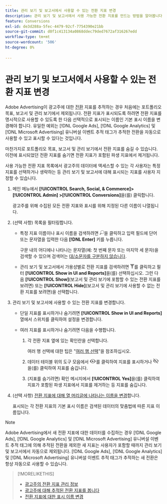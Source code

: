 ```yaml
---
title: 관리 보기 및 보고서에서 사용할 수 있는 전환 지표 변경
description: 관리 보기 및 보고서에서 사용 가능한 전환 지표를 만드는 방법을 알아봅니다.
feature: Conversions
exl-id: de3d288a-5fec-4479-92cf-7754390e21bb
source-git-commit: d0f1c413134a0868ddec79ded7672af316267edd
workflow-type: tm+mt
source-wordcount: '506'
ht-degree: 0%

---
```


# 관리 보기 및 보고서에서 사용할 수 있는 전환 지표 변경

Adobe Advertising이 광고주에 대한 [전환](/help/search-social-commerce/glossary.md#c-d) 지표를 추적하는 경우 처음에는 포트폴리오 목표, 보고서 및 관리 보기에서 제외됩니다. 전환 지표가 표시되도록 하려면 전환 지표를 명시적으로 사용할 수 있도록 한 다음 선택적으로 표시되는 이름인 기본 표시 이름을 변경해야 합니다. 유일한 예외는 [!DNL Google Ads], [!DNL Google Analytics] 및 [!DNL Microsoft Advertising] 유니버설 이벤트 추적 태그가 추적한 전환을 자동으로 사용할 수 있고 표시할 수 있다는 것입니다.

마찬가지로 포트폴리오 목표, 보고서 및 관리 보기에서 전환 지표를 숨길 수 있습니다. 이전에 표시되었던 전환 지표를 숨기면 전환 지표가 포함된 파생 지표에서 제거됩니다.

사용 가능한 전환 지표 목록에서 광고주의 데이터에 액세스할 수 있는 각 사용자는 특정 지표를 선택하거나 생략하는 등 관리 보기 및 보고서에 대해 표시되는 지표를 사용자 지정할 수 있습니다.

1. 메인 메뉴에서 **[!UICONTROL Search, Social, & Commerce]> [!UICONTROL Admin] >[!UICONTROL Conversions]**&#x200B;을(를) 클릭합니다.

   광고주를 위해 수집된 모든 전환 지표와 표시를 위해 지정된 다른 이름이 나열됩니다.

1. (선택 사항) 목록을 필터링합니다.

   * 특정 지표 이름이나 표시 이름을 검색하려면 ![검색](/help/search-social-commerce/assets/search.png "검색")을 클릭하고 입력 필드에 단어 또는 문자열을 입력한 다음 **[!DNL Enter]** 키를 누릅니다.

     구문 내의 어디에나 나타나는 문자열(예: 첫 번째 문자 또는 마지막 세 문자)을 검색할 수 있으며 검색어는 [대/소문자를 구분하지 않습니다](/help/search-social-commerce/glossary.md#c-d).

   * 관리 보기 및 보고서에서 가용성별로 전환 지표를 검색하려면 ![필터](/help/search-social-commerce/assets/filter.png "필터")를 클릭하고 필터 **[!UICONTROL Show in UI and Reports]**&#x200B;을(를) 선택하십시오. 그런 다음 **[!UICONTROL Show]**(보고서 및 관리 보기에 포함할 수 있는 전환 지표를 보려면) 또는 **[!UICONTROL Hide]**(보고서 및 관리 보기에 사용할 수 없는 전환 지표를 보려면)을 선택합니다.

1. 관리 보기 및 보고서에 사용할 수 있는 전환 지표를 변경합니다.

   * 단일 지표를 표시하거나 숨기려면 **[!UICONTROL Show in UI and Reports]** 열에서 스위치를 클릭하여 설정을 변경합니다.

   * 여러 지표를 표시하거나 숨기려면 다음을 수행합니다.

      1. 각 전환 지표 옆에 있는 확인란을 선택합니다.

         여러 행 선택에 대한 팁은 &quot;[여러 행 선택](/help/search-social-commerce/common-tasks/navigation-editing-selection/multiple-rows-select.md)&quot;을 참조하십시오.

      1. 데이터 테이블 위의 도구 모음에서 ![표시](/help/search-social-commerce/assets/show.png "표시")를 클릭하여 지표를 표시하거나 ![숨기기](/help/search-social-commerce/assets/hide.png "숨기기")을(를) 클릭하여 지표를 숨깁니다.

      1. (지표를 숨기려면) 확인 메시지에서 **[!UICONTROL Yes]**&#x200B;을(를) 클릭하여 지표가 포함된 파생 지표에서 지표를 제거하는 등 지표를 숨깁니다.

1. (선택 사항) [전환 지표에 대해 열 머리글에 나타나는 이름을 변경](conversion-metric-edit-display-name.md)합니다.

   표시되는 각 전환 지표의 기본 표시 이름은 검색된 데이터의 맞춤법에 따른 지표 이름입니다.

>[!NOTE]
>
>Adobe Advertising에서 새 전환 지표에 대한 데이터를 수집하는 경우 [!DNL Google Ads], [!DNL Google Analytics] 및 [!DNL Microsoft Advertising] 유니버설 이벤트 추적 태그에 의해 추적된 전환을 제외한 새 지표는 사용자가 포함할 때까지 관리 보기 및 보고서에서 자동으로 제외됩니다. [!DNL Google Ads], [!DNL Google Analytics] 및 [!DNL Microsoft Advertising] 유니버설 이벤트 추적 태그가 추적하는 새 전환은 항상 자동으로 사용할 수 있습니다.

>[!MORELIKETHIS]
>
>* [광고주의 전환 지표 관리 정보](conversion-metric-about.md)
>* [광고주에 대해 추적된 전환 지표를 봅니다](conversion-metric-view-tracked.md)
>* [전환 지표에 대한 표시 이름 변경](conversion-metric-edit-display-name.md)
